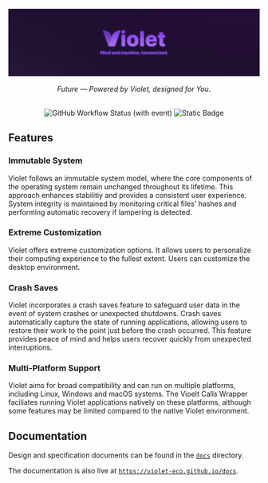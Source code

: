<div align="center">
  
  ![Banner](./brand/banner.png)
  
  <i>Future — Powered by Violet, designed for You.</i> <br/> <br/>

  ![GitHub Workflow Status (with event)](https://img.shields.io/github/actions/workflow/status/violet-eco/docs/docs.yml?style=for-the-badge&labelColor=53268b&color=a460ed)
  ![Static Badge](https://img.shields.io/badge/rust-fff?style=for-the-badge&logo=rust&logoColor=white&labelColor=53268b&color=a460ed)
  
</div>

## Features

### Immutable System

Violet follows an immutable system model, where the core components
of the operating system remain unchanged throughout its lifetime. This
approach enhances stabilitiy and provides a consistent user experience.
System integrity is maintained by monitoring critical files' hashes and
performing automatic recovery if lampering is detected.

### Extreme Customization

Violet offers extreme customization options. It allows users to personalize
their computing experience to the fullest extent. Users can customize the
desktop environment.

### Crash Saves

Violet incorporates a crash saves feature to safeguard user data in the event of system
crashes or unexpected shutdowns. Crash saves automatically capture the state of running
applications, allowing users to restore their work to the point just before the crash
occurred. This feature provides peace of mind and helps users recover quickly from
unexpected interruptions.

### Multi-Platform Support

Violet aims for broad compatibility and can run on multiple platforms, including
Linux, Windows and macOS systems. The Vioelt Calls Wrapper faciliates running
Violet applications natively on these platforms, although some features may be
limited compared to the native Violet environment.

## Documentation

Design and specification documents can be found in the [`docs`](docs) directory.

The documentation is also live at [`https://violet-eco.github.io/docs`](https://violet-eco.github.io/docs).
